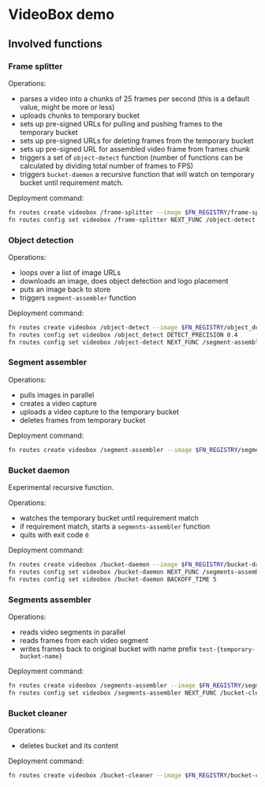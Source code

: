 # VideoBox demo

## Involved functions

### Frame splitter

Operations:

 - parses a video into a chunks of 25 frames per second (this is a default value, might be more or less)
 - uploads chunks to temporary bucket
 - sets up pre-signed URLs for pulling and pushing frames to the temporary bucket
 - sets up pre-signed URLs for deleting frames from the temporary bucket
 - sets up pre-signed URL for assembled video frame from frames chunk
 - triggers a set of `object-detect` function (number of functions can be calculated by dividing total number of frames to FPS)
 - triggers `bucket-daemon` a recursive function that will watch on temporary bucket until requirement match.

Deployment command:

```bash
fn routes create videobox /frame-splitter --image $FN_REGISTRY/frame-splitter:0.0.21 --format json --type async --timeout 3600 --idle-timeout 10 --memory 1000
fn routes config set videobox /frame-splitter NEXT_FUNC /object-detect
```

### Object detection

Operations:

 - loops over a list of image URLs
 - downloads an image, does object detection and logo placement
 - puts an image back to store
 - triggers `segment-assembler` function

Deployment command:

```bash
fn routes create videobox /object-detect --image $FN_REGISTRY/object_detect:0.0.9 --format json --type async --timeout 3000 --idle-timeout 30 --memory 400
fn routes config set videobox /object_detect DETECT_PRECISION 0.4
fn routes config set videobox /object-detect NEXT_FUNC /segment-assembler
```


### Segment assembler

Operations:

 - pulls images in parallel
 - creates a video capture
 - uploads a video capture to the temporary bucket
 - deletes frames from temporary bucket

Deployment command:

```bash
fn routes create videobox /segment-assembler --image $FN_REGISTRY/segment-assembler:0.0.19 --format json --type async --timeout 30 --idle-timeout 20 --memory 400
```

### Bucket daemon

Experimental recursive function.

Operations:

 - watches the temporary bucket until requirement match
 - if requirement match, starts a `segments-assembler` function
 - quits with exit code `0`

Deployment command:

```bash
fn routes create videobox /bucket-daemon --image $FN_REGISTRY/bucket-daemon:0.0.3 --format json --type async --timeout 50 --idle-timeout 10 --memory 256
fn routes config set videobox /bucket-daemon NEXT_FUNC /segments-assembler
fn routes config set videobox /bucket-daemon BACKOFF_TIME 5
```


### Segments assembler

Operations:

 - reads video segments in parallel
 - reads frames from each video segment
 - writes frames back to original bucket with name prefix `test-{temporary-bucket-name}`

Deployment command:

```bash
fn routes create videobox /segments-assembler --image $FN_REGISTRY/segments-assembler:0.0.4 --format json --type async --timeout 3600 --idle-timeout 20 --memory 512
fn routes config set videobox /segments-assembler NEXT_FUNC /bucket-cleaner
```

### Bucket cleaner

Operations:

 - deletes bucket and its content

Deployment command:

```bash
fn routes create videobox /bucket-cleaner --image $FN_REGISTRY/bucket-cleaner:0.0.3 --format json --type async --timeout 360 --idle-timeout 10 --memory 256
```
